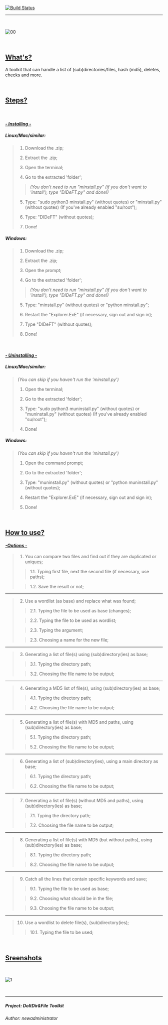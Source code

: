 [![Build Status](https://travis-ci.com/travis-ci/travis-web.svg?branch=bd-config-messages)](https://travis-ci.com/travis-ci/travis-web)

----

<br>

![00](https://i.ibb.co/QC9DShS/Untitled.png)

<br>

## <ins>What's?</ins>

A toolkit that can handle a list of (sub)directories/files, hash (md5), deletes, checks and more.

<br>


## <ins>Steps?</ins>

<br>

#### <ins>*- Installing -*</ins>

##### *Linux/Mac/similar:*

>1. Download the .zip;
>
>2. Extract the .zip;
>3. Open the terminal;
>4. Go to the extracted 'folder';
>
>>*(You don't need to run "minstall.py" (if you don't want to 'install'), type "DIDeFT.py" and done!)*
>
>5. Type: "sudo python3 minstall.py" (without quotes) or "minstall.py" (without quotes) (If you've already enabled "su/root");
>
>6. Type: "DIDeFT" (without quotes);
>7. Done!

##### *Windows:*

>1. Download the .zip;
>
>2. Extract the .zip;
>3. Open the prompt;
>4. Go to the extracted 'folder';
>
>>*(You don't need to run "minstall.py" (if you don't want to 'install'), type "DIDeFT.py" and done!)*
>
>5. Type: "minstall.py" (without quotes) or "python minstall.py";
>
>6. Restart the "Explorer.ExE" (if necessary, sign out and sign in);
>7. Type "DIDeFT" (without quotes);
>8. Done!

<br>

#### <ins>*- Uninstalling -*</ins>

##### *Linux/Mac/similar:*

>*(You can skip if you haven't run the 'minstall.py')*
>1. Open the terminal;
>
>2. Go to the extracted 'folder';
>3. Type: "sudo python3 muninstall.py" (without quotes) or "muninstall.py" (without quotes) (If you've already enabled "su/root");
>
>4. Done!

##### *Windows:*

>*(You can skip if you haven't run the 'minstall.py')*
>1. Open the command prompt;
>
>2. Go to the extracted 'folder';
>3. Type: "muninstall.py" (without quotes) or "python muninstall.py" (without quotes);
>4. Restart the "Explorer.ExE" (if necessary, sign out and sign in);
>6. Done!


<br>

## <ins>How to use?</ins>

#### <ins>*-Options -*</ins>

>1. You can compare two files and find out if they are duplicated or uniques;
>
>>1.1. Typing first file, next the second file (if necessary, use paths);
>
>>1.2. Save the result or not;
>
---------

>2. Use a wordlist (as base) and replace what was found;
>
>>2.1. Typing the file to be used as base (changes);
>
>>2.2. Typing the file to be used as wordlist;
>
>>2.3. Typing the argument;
>
>>2.3. Choosing a name for the new file;
>
----------

>3. Generating a list of file(s) using (sub)directory(ies) as base;
>
>>3.1. Typing the directory path;
>
>>3.2. Choosing the file name to be output;
>
----------

>4. Generating a MD5 list of file(s), using (sub)directory(ies) as base;
>
>>4.1. Typing the directory path;
>
>>4.2. Choosing the file name to be output;
>
----------

>5. Generating a list of file(s) with MD5 and paths, using (sub)directory(ies) as base;
>
>>5.1. Typing the directory path;
>
>>5.2. Choosing the file name to be output;
>
----------

>6. Generating a list of (sub)directory(ies), using a main directory as base;
>
>>6.1. Typing the directory path;
>
>>6.2. Choosing the file name to be output;
>
----------

>7. Generating a list of file(s) (without MD5 and paths), using (sub)directory(ies) as base;
>
>>7.1. Typing the directory path;
>
>>7.2. Choosing the file name to be output;
>
----------

>8. Generating a list of file(s) with MD5 (but without paths), using (sub)directory(ies) as base;
>
>>8.1. Typing the directory path;
>
>>8.2. Choosing the file name to be output;
>
----------

>9. Catch all the lines that contain specific keywords and save;
>
>>9.1. Typing the file to be used as base;
>
>>9.2. Choosing what should be in the file;
>
>>9.3. Choosing the file name to be output;
>
----------

>10. Use a wordlist to delete file(s), (sub)directory(ies);
>
>>10.1. Typing the file to be used;

<br>

## <ins>Sreenshots</ins>

<br>

![1](https://i.ibb.co/F6ZGZGC/ezgif-com-gif-maker.gif)

<br>

------

##### Project: *DoItDir&File Toolkit*

###### Author: *newadministrator*
